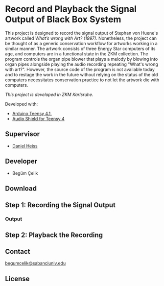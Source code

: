 # Record and Playback the Signal Output of Black Box System

This project is designed to record the signal output of Stephan von Huene's artwork called _What’s wrong with Art? (1997)_. Nonetheless, the project can be thought of as a generic conservation workflow for artworks working in a similar manner. 
The artwork consists of three Energy Star computers of its age, and computers are in a functional state in the ZKM collection. The program controls the organ pipe blower that plays a melody by blowing into organ pipes alongside playing the audio recording repeating "What's wrong with art?". However, the source code of the program is not available today and to restage the work in the future without relying on the status of the old computers necessitates conservation practice to not let the artwork die with computers. 

_This project is developed in ZKM Karlsruhe._

Developed with:
- [Arduino Teensy 4.1.](https://www.pjrc.com/store/teensy41.html)
- [Audio Shield for Teensy 4](https://www.pjrc.com/store/teensy3_audio.html)

## Supervisor
- [Daniel Heiss](https://zkm.de/de/person/daniel-heiss)

## Developer
- Begüm Çelik

## Download

## Step 1: Recording the Signal Output

### Output

## Step 2: Playback the Recording


## Contact
begumcelik@sabanciuniv.edu

## License 

